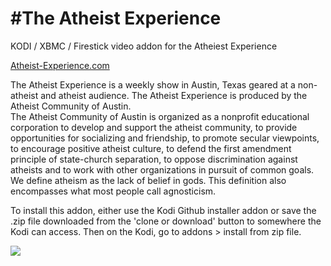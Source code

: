 #The Atheist Experience<br>
=============================

KODI / XBMC / Firestick video addon for the Atheiest Experience<br>

<a href="http://www.atheist-experience.com/">Atheist-Experience.com</a><br>

The Atheist Experience is a weekly show in Austin, Texas geared at a non-atheist  and atheist audience. The Atheist Experience is produced by the Atheist Community of Austin.<br>
The Atheist Community of Austin is organized as a nonprofit educational corporation to develop and support the atheist community, to provide opportunities for socializing and friendship, to promote secular viewpoints, to encourage positive atheist culture, to defend the first amendment principle of state-church separation, to oppose discrimination against atheists and to work with other organizations in pursuit of common goals.<br>
We define atheism as the lack of belief in gods. This definition also encompasses what most people call agnosticism.<br>

To install this addon, either use the Kodi Github installer addon or save the .zip file downloaded from the 'clone or download' button to somewhere the Kodi can access. Then on the Kodi, go to addons > install from zip file.

<a href="https://www.atheist-experience.com/"><img src="http://www.atheist-experience.com/images/aebanner3.jpg">
